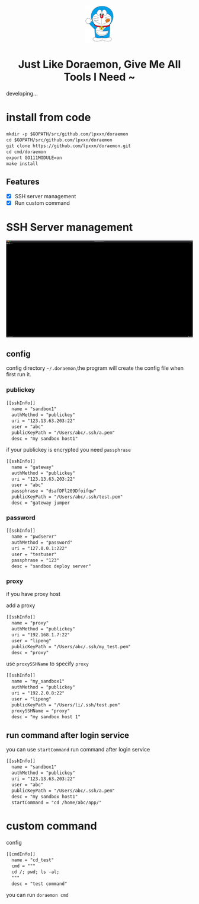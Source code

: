 <p align="center">
  <img src="/doraemon.png" height="100">
  <h1 align="center">
    Just Like Doraemon, Give Me All Tools I Need ~ 
  </h1>
</p>

developing...

# install from code
```
mkdir -p $GOPATH/src/github.com/lpxxn/doraemon
cd $GOPATH/src/github.com/lpxxn/doraemon
git clone https://github.com/lpxxn/doraemon.git 
cd cmd/doraemon
export GO111MODULE=on
make install
```

## Features
- [x] SSH server management    
- [x] Run custom command

# SSH Server management

![doraemon command](/doraemon.gif)

## config

config directory `~/.doraemon`,the program will create the config file when first run it.

### publickey

```
[[sshInfo]]
  name = "sandbox1"
  authMethod = "publickey"
  uri = "123.13.63.203:22"
  user = "abc"
  publicKeyPath = "/Users/abc/.ssh/a.pem"
  desc = "my sandbox host1"
```

if your publickey is encrypted you need `passphrase`

```
[[sshInfo]]
  name = "gateway"
  authMethod = "publickey"
  uri = "123.13.63.203:22"
  user = "abc"
  passphrase = "dsafDFl209Dfoifqw"
  publicKeyPath = "/Users/abc/.ssh/test.pem"
  desc = "gateway jumper
```

### password

```
[[sshInfo]]
  name = "pwdservr"
  authMethod = "password"
  uri = "127.0.0.1:222"
  user = "testuser"
  passphrase = "123"
  desc = "sandbox deploy server"
```

### proxy

if you have proxy host

add a proxy

```
[[sshInfo]]
  name = "proxy"
  authMethod = "publickey"
  uri = "192.168.1.7:22"
  user = "lipeng"
  publicKeyPath = "/Users/abc/.ssh/my_test.pem"
  desc = "proxy"
```

use `proxySSHName` to specify `proxy`

```
[[sshInfo]]
  name = "my_sandbox1"
  authMethod = "publickey"
  uri = "192.2.0.8:22"
  user = "lipeng"
  publicKeyPath = "/Users/li/.ssh/test.pem"
  proxySSHName = "proxy"
  desc = "my sandbox host 1"
```
## run command after login service
you can use `startCommand` run command after login service
```
[[sshInfo]]
  name = "sandbox1"
  authMethod = "publickey"
  uri = "123.13.63.203:22"
  user = "abc"
  publicKeyPath = "/Users/abc/.ssh/a.pem"
  desc = "my sandbox host1"
  startCommand = "cd /home/abc/app/"
```

# custom command
config
```
[[cmdInfo]]
  name = "cd_test"
  cmd = """ 
  cd /; pwd; ls -al;
  """
  desc = "test command"
```
you can run `doraemon cmd`
